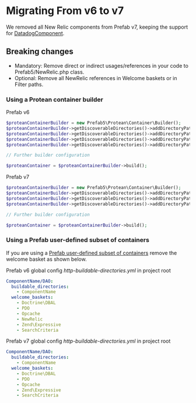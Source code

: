 # Migrating From v6 to v7

We removed all New Relic components from Prefab v7, keeping the support
for [DatadogComponent](https://github.com/neighborhoods/DatadogComponent).

## Breaking changes

* Mandatory: Remove direct or indirect usages/references in your code to Prefab5/NewRelic.php class.
* Optional: Remove all NewRelic references in Welcome baskets or in Filter paths.

### Using a Protean container builder

Prefab v6

``` php
$proteanContainerBuilder = new Prefab5\Protean\Container\Builder();
$proteanContainerBuilder->getDiscoverableDirectories()->addDirectoryPathFilter('Prefab5/Doctrine');
$proteanContainerBuilder->getDiscoverableDirectories()->addDirectoryPathFilter('Prefab5/PDO');
$proteanContainerBuilder->getDiscoverableDirectories()->addDirectoryPathFilter('Prefab5/NewRelic');
$proteanContainerBuilder->getDiscoverableDirectories()->addDirectoryPathFilter('Prefab5/Opcache');

// Further builder configuration

$proteanContainer = $proteanContainerBuilder->build();
```

Prefab v7

``` php
$proteanContainerBuilder = new Prefab5\Protean\Container\Builder();
$proteanContainerBuilder->getDiscoverableDirectories()->addDirectoryPathFilter('Prefab5/Doctrine');
$proteanContainerBuilder->getDiscoverableDirectories()->addDirectoryPathFilter('Prefab5/PDO');
$proteanContainerBuilder->getDiscoverableDirectories()->addDirectoryPathFilter('Prefab5/Opcache');

// Further builder configuration

$proteanContainer = $proteanContainerBuilder->build();
```

### Using a Prefab user-defined subset of containers

If you are using
a [Prefab user-defined subset of containers](https://github.com/neighborhoods/Prefab/tree/feature/container_only#subset-container-buildable-directories)
remove the welcome basket as shown below.

Prefab v6 global config *http-buildable-directories.yml* in project root

```yaml
ComponentName/DAO:
  buildable_directories:
    - ComponentName
  welcome_baskets:
    - Doctrine\DBAL
    - PDO
    - Opcache
    - NewRelic
    - Zend\Expressive
    - SearchCriteria
```

Prefab v7 global config *http-buildable-directories.yml* in project root

```yaml
ComponentName/DAO:
  buildable_directories:
    - ComponentName
  welcome_baskets:
    - Doctrine\DBAL
    - PDO
    - Opcache
    - Zend\Expressive
    - SearchCriteria
```